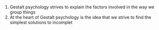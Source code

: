 1. Gestalt psychology strives to explain the factors involved in the way we group things
2. At the heart of Gestalt psychology is the idea that we strive to find the simplest solutions to incomplet